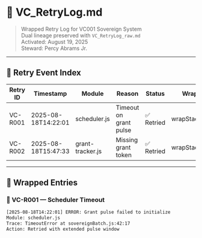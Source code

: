 # 📜 VC_RetryLog.md
> Wrapped Retry Log for VC001 Sovereign System  
> Dual lineage preserved with `VC_RetryLog_raw.md`  
> Activated: August 19, 2025  
> Steward: Percy Abrams Jr.

---

## 🔁 Retry Event Index

| Retry ID | Timestamp           | Module         | Reason                  | Status   | Wrapped By |
|----------|---------------------|----------------|--------------------------|----------|------------|
| VC-R001  | 2025-08-18T14:22:01 | scheduler.js   | Timeout on grant pulse   | ✅ Retried | wrapStackTraces.sh |
| VC-R002  | 2025-08-18T15:47:33 | grant-tracker.js | Missing grant token     | ✅ Retried | wrapStackTraces.sh |

---

## 🧵 Wrapped Entries

### 🔹 VC-R001 — Scheduler Timeout

```bash
[2025-08-18T14:22:01] ERROR: Grant pulse failed to initialize
Module: scheduler.js
Trace: TimeoutError at sovereignBatch.js:42:17
Action: Retried with extended pulse window
